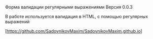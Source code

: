 Форма валидации регулярными выражениями
Версия 0.0.3

В работе используется валидация в HTML, с помощью регулярных выражений

[https://github.com/SadovnikovMaxim/SadovnikovMaxim.github.io]